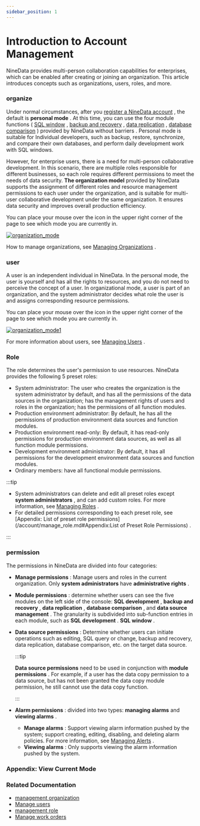 ```yaml
---
sidebar_position: 1
---
```


# Introduction to Account Management

NineData provides multi-person collaboration capabilities for enterprises, which can be enabled after creating or joining an organization. This article introduces concepts such as organizations, users, roles, and more.

### organize

Under normal circumstances, after you [register a NineData account](/quick_start/1_registration.md) , the default is **personal mode** . At this time, you can use the four module functions ( [SQL window](/sqldev/sql_console.md) , [backup and recovery](/backup_and_restore/intro_back.md) , [data replication](/replication/intro_repli.md) , [database comparison](/compare/intro_comp.md) ) provided by NineData without barriers . Personal mode is suitable for Individual developers, such as backup, restore, synchronize, and compare their own databases, and perform daily development work with SQL windows.

However, for enterprise users, there is a need for multi-person collaborative development. In this scenario, there are multiple roles responsible for different businesses, so each role requires different permissions to meet the needs of data security. **The organization model** provided by NineData supports the assignment of different roles and resource management permissions to each user under the organization, and is suitable for multi-user collaborative development under the same organization. It ensures data security and improves overall production efficiency.

You can place your mouse over the icon in the upper right corner of the page to see which mode you are currently in.

[![organization_mode](https://github.com/9z-ghj/Docs/raw/v1_0_0/docs/account/image/organization_mode.png)](https://github-com.translate.goog/9z-ghj/Docs/blob/v1_0_0/docs/account/image/organization_mode.png?_x_tr_sl=auto&_x_tr_tl=en&_x_tr_hl=ja&_x_tr_pto=wapp)

How to manage organizations, see [Managing Organizations](/account/manage_organization.md) .

### user

A user is an independent individual in NineData. In the personal mode, the user is yourself and has all the rights to resources, and you do not need to perceive the concept of a user. In organizational mode, a user is part of an organization, and the system administrator decides what role the user is and assigns corresponding resource permissions.

You can place your mouse over the icon in the upper right corner of the page to see which mode you are currently in.

[![organization_mode1](https://github.com/9z-ghj/Docs/raw/v1_0_0/docs/account/image/organization_mode1.png)](https://github-com.translate.goog/9z-ghj/Docs/blob/v1_0_0/docs/account/image/organization_mode1.png?_x_tr_sl=auto&_x_tr_tl=en&_x_tr_hl=ja&_x_tr_pto=wapp)

For more information about users, see [Managing Users](/account/manage_user.md) .

### Role

The role determines the user's permission to use resources. NineData provides the following 5 preset roles:

- System administrator: The user who creates the organization is the system administrator by default, and has all the permissions of the data sources in the organization; has the management rights of users and roles in the organization; has the permissions of all function modules.
- Production environment administrator: By default, he has all the permissions of production environment data sources and function modules.
- Production environment read-only: By default, it has read-only permissions for production environment data sources, as well as all function module permissions.
- Development environment administrator: By default, it has all permissions for the development environment data sources and function modules.
- Ordinary members: have all functional module permissions.

:::tip

- System administrators can delete and edit all preset roles except **system administrators** , and can add custom roles. For more information, see [Managing Roles](/account/manage_role.md) .
- For detailed permissions corresponding to each preset role, see [Appendix: List of preset role permissions](/account/manage_role.md#Appendix:List of Preset Role Permissions) .

:::

### permission

The permissions in NineData are divided into four categories:

- **Manage permissions** : Manage users and roles in the current organization. Only **system administrators** have **administrative rights** .

- **Module permissions** : determine whether users can see the five modules on the left side of the console: **SQL development** , **backup and recovery** , **data replication** , **database comparison** , and **data source management** . The granularity is subdivided into sub-function entries in each module, such as **SQL development** . **SQL window** .

- **Data source permissions** : Determine whether users can initiate operations such as editing, SQL query or change, backup and recovery, data replication, database comparison, etc. on the target data source.

  :::tip

  **Data source permissions** need to be used in conjunction with **module permissions** . For example, if a user has the data copy permission to a data source, but has not been granted the data copy module permission, he still cannot use the data copy function.

  :::

- **Alarm permissions** : divided into two types: **managing alarms** and **viewing alarms** .

  - **Manage alarms** : Support viewing alarm information pushed by the system; support creating, editing, disabling, and deleting alarm policies. For more information, see [Managing Alerts](/alart/intro.md) .
  - **Viewing alarms** : Only supports viewing the alarm information pushed by the system.

### Appendix: View Current Mode

### Related Documentation

- [management organization](/account/manage_organization.md)
- [Manage users](/account/manage_user.md)
- [management role](/account/manage_role.md)
- [Manage work orders](/account/manage_workflow.md)

